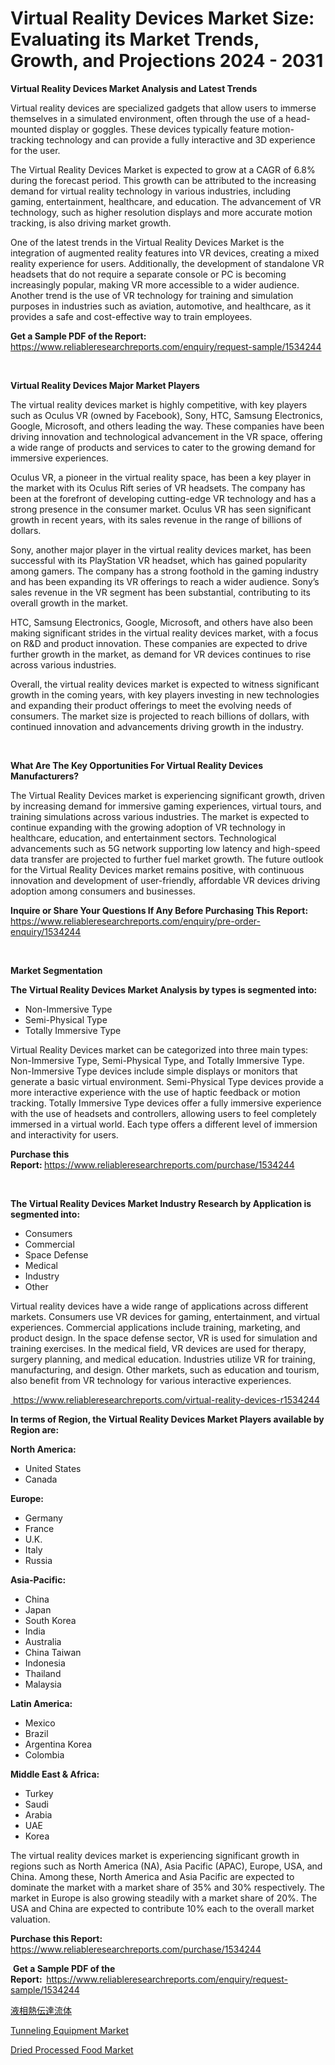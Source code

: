 <p><h1>Virtual Reality Devices Market Size: Evaluating its Market Trends, Growth, and Projections 2024 - 2031</h1></p><p><strong>Virtual Reality Devices Market Analysis and Latest Trends</strong></p>
<p><p>Virtual reality devices are specialized gadgets that allow users to immerse themselves in a simulated environment, often through the use of a head-mounted display or goggles. These devices typically feature motion-tracking technology and can provide a fully interactive and 3D experience for the user.</p><p>The Virtual Reality Devices Market is expected to grow at a CAGR of 6.8% during the forecast period. This growth can be attributed to the increasing demand for virtual reality technology in various industries, including gaming, entertainment, healthcare, and education. The advancement of VR technology, such as higher resolution displays and more accurate motion tracking, is also driving market growth.</p><p>One of the latest trends in the Virtual Reality Devices Market is the integration of augmented reality features into VR devices, creating a mixed reality experience for users. Additionally, the development of standalone VR headsets that do not require a separate console or PC is becoming increasingly popular, making VR more accessible to a wider audience. Another trend is the use of VR technology for training and simulation purposes in industries such as aviation, automotive, and healthcare, as it provides a safe and cost-effective way to train employees.</p></p>
<p><strong>Get a Sample PDF of the Report:&nbsp;</strong> <a href="https://www.reliableresearchreports.com/enquiry/request-sample/1534244">https://www.reliableresearchreports.com/enquiry/request-sample/1534244</a></p>
<p>&nbsp;</p>
<p><strong>Virtual Reality Devices Major Market Players</strong></p>
<p><p>The virtual reality devices market is highly competitive, with key players such as Oculus VR (owned by Facebook), Sony, HTC, Samsung Electronics, Google, Microsoft, and others leading the way. These companies have been driving innovation and technological advancement in the VR space, offering a wide range of products and services to cater to the growing demand for immersive experiences.</p><p>Oculus VR, a pioneer in the virtual reality space, has been a key player in the market with its Oculus Rift series of VR headsets. The company has been at the forefront of developing cutting-edge VR technology and has a strong presence in the consumer market. Oculus VR has seen significant growth in recent years, with its sales revenue in the range of billions of dollars.</p><p>Sony, another major player in the virtual reality devices market, has been successful with its PlayStation VR headset, which has gained popularity among gamers. The company has a strong foothold in the gaming industry and has been expanding its VR offerings to reach a wider audience. Sony’s sales revenue in the VR segment has been substantial, contributing to its overall growth in the market.</p><p>HTC, Samsung Electronics, Google, Microsoft, and others have also been making significant strides in the virtual reality devices market, with a focus on R&D and product innovation. These companies are expected to drive further growth in the market, as demand for VR devices continues to rise across various industries.</p><p>Overall, the virtual reality devices market is expected to witness significant growth in the coming years, with key players investing in new technologies and expanding their product offerings to meet the evolving needs of consumers. The market size is projected to reach billions of dollars, with continued innovation and advancements driving growth in the industry.</p></p>
<p>&nbsp;</p>
<p><strong>What Are The Key Opportunities For Virtual Reality Devices Manufacturers?</strong></p>
<p><p>The Virtual Reality Devices market is experiencing significant growth, driven by increasing demand for immersive gaming experiences, virtual tours, and training simulations across various industries. The market is expected to continue expanding with the growing adoption of VR technology in healthcare, education, and entertainment sectors. Technological advancements such as 5G network supporting low latency and high-speed data transfer are projected to further fuel market growth. The future outlook for the Virtual Reality Devices market remains positive, with continuous innovation and development of user-friendly, affordable VR devices driving adoption among consumers and businesses.</p></p>
<p><strong>Inquire or Share Your Questions If Any Before Purchasing This Report:</strong> <a href="https://www.reliableresearchreports.com/enquiry/pre-order-enquiry/1534244">https://www.reliableresearchreports.com/enquiry/pre-order-enquiry/1534244</a></p>
<p>&nbsp;</p>
<p><strong>Market Segmentation</strong></p>
<p><strong>The Virtual Reality Devices Market Analysis by types is segmented into:</strong></p>
<p><ul><li>Non-Immersive Type</li><li>Semi-Physical Type</li><li>Totally Immersive Type</li></ul></p>
<p><p>Virtual Reality Devices market can be categorized into three main types: Non-Immersive Type, Semi-Physical Type, and Totally Immersive Type. Non-Immersive Type devices include simple displays or monitors that generate a basic virtual environment. Semi-Physical Type devices provide a more interactive experience with the use of haptic feedback or motion tracking. Totally Immersive Type devices offer a fully immersive experience with the use of headsets and controllers, allowing users to feel completely immersed in a virtual world. Each type offers a different level of immersion and interactivity for users.</p></p>
<p><strong>Purchase this Report:&nbsp;</strong><a href="https://www.reliableresearchreports.com/purchase/1534244">https://www.reliableresearchreports.com/purchase/1534244</a></p>
<p>&nbsp;</p>
<p><strong>The Virtual Reality Devices Market Industry Research by Application is segmented into:</strong></p>
<p><ul><li>Consumers</li><li>Commercial</li><li>Space Defense</li><li>Medical</li><li>Industry</li><li>Other</li></ul></p>
<p><p>Virtual reality devices have a wide range of applications across different markets. Consumers use VR devices for gaming, entertainment, and virtual experiences. Commercial applications include training, marketing, and product design. In the space defense sector, VR is used for simulation and training exercises. In the medical field, VR devices are used for therapy, surgery planning, and medical education. Industries utilize VR for training, manufacturing, and design. Other markets, such as education and tourism, also benefit from VR technology for various interactive experiences.</p></p>
<p><a href="https://www.reliableresearchreports.com/virtual-reality-devices-r1534244">&nbsp;https://www.reliableresearchreports.com/virtual-reality-devices-r1534244</a></p>
<p><strong>In terms of Region, the Virtual Reality Devices Market Players available by Region are:</strong></p>
<p>
    <p> <strong> North America: </strong>
        <ul>
            <li>United States</li>
            <li>Canada</li>
        </ul>
        </p> 
    <p> <strong> Europe: </strong>
        <ul>
            <li>Germany</li>
            <li>France</li>
            <li>U.K.</li>
            <li>Italy</li>
            <li>Russia</li>
        </ul>
        </p> 
    <p> <strong> Asia-Pacific: </strong>
        <ul>
            <li>China</li>
            <li>Japan</li>
            <li>South Korea</li>
            <li>India</li>
            <li>Australia</li>
            <li>China Taiwan</li>
            <li>Indonesia</li>
            <li>Thailand</li>
            <li>Malaysia</li>
        </ul>
        </p> 
    <p> <strong> Latin America: </strong>
        <ul>
            <li>Mexico</li>
            <li>Brazil</li>
            <li>Argentina Korea</li>
            <li>Colombia</li>
        </ul>
        </p> 
    <p> <strong> Middle East & Africa: </strong>
        <ul>
            <li>Turkey</li>
            <li>Saudi</li>
            <li>Arabia</li>
            <li>UAE</li>
            <li>Korea</li>
        </ul>
    </p>
    </p>
<p><p>The virtual reality devices market is experiencing significant growth in regions such as North America (NA), Asia Pacific (APAC), Europe, USA, and China. Among these, North America and Asia Pacific are expected to dominate the market with a market share of 35% and 30% respectively. The market in Europe is also growing steadily with a market share of 20%. The USA and China are expected to contribute 10% each to the overall market valuation.</p></p>
<p><strong>Purchase this Report: </strong><a href="https://www.reliableresearchreports.com/purchase/1534244">https://www.reliableresearchreports.com/purchase/1534244</a></p>
<p>&nbsp;<strong>Get a Sample PDF of the Report:&nbsp;&nbsp;</strong><a href="https://www.reliableresearchreports.com/enquiry/request-sample/1534244">https://www.reliableresearchreports.com/enquiry/request-sample/1534244</a></p>
<p><strong></strong></p>
<p><p><a href="https://github.com/mreklxf44233/Market-Research-Report-List-1/blob/main/999127328710.md">液相熱伝達流体</a></p><p><a href="https://github.com/CliffMedina6/Market-Research-Report-List-4/blob/main/tunneling-equipment-market.md">Tunneling Equipment Market</a></p><p><a href="https://skillful-vermicelli-b89.notion.site/Dried-Processed-Food-Market-Competitive-Analysis-Market-Trends-and-Forecast-to-2031-fd3de62fdcbd49fd8b31b1d281660a30">Dried Processed Food Market</a></p></p>